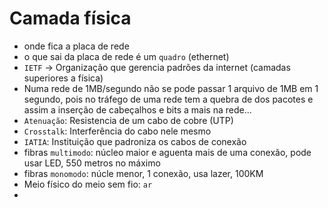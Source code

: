 # Camada física
- onde fica a placa de rede
- o que sai da placa de rede é um `quadro` (ethernet)
- `IETF` -> Organização que gerencia padrões da internet (camadas superiores a física)
- Numa rede de 1MB/segundo não se pode passar 1 arquivo de 1MB em 1 segundo, pois no tráfego de uma rede tem a quebra de dos pacotes e assim a inserção de cabeçalhos e bits a mais na rede...
- `Atenuação`: Resistencia de um cabo de cobre (UTP) 
- `Crosstalk`: Interferência do cabo nele mesmo
- `IATIA`: Instituição que padroniza os cabos de conexão
- fibras `multimodo`: núcleo maior e aguenta mais de uma conexão, pode usar LED, 550 metros no máximo
- fibras `monomodo`: núcle menor, 1 conexão, usa lazer, 100KM
- Meio físico do meio sem fio: `ar`
- 
